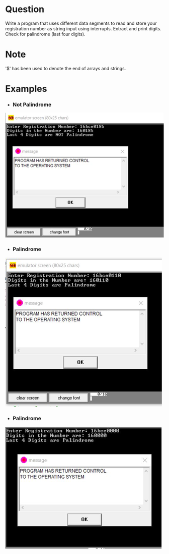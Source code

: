 # Question
Write a program that uses different data segments to read and store your registration number as string input using interrupts. Extract and print digits. Check for palindrome (last four digits).

# Note
'$' has been used to denote the end of arrays and strings.

# Examples
* ### Not Palindrome
![ex1](ex1.JPG) <br/>

* ### Palindrome
![ex2](ex2.JPG) <br/>

* ### Palindrome
![ex3](ex3.JPG) <br/>
